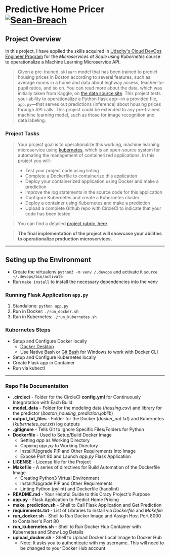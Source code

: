 # Predictive Home Pricer [![Sean-Breach](https://circleci.com/gh/Sean-Breach/PredictiveHomePricer.svg?style=shield)](https://circleci.com/gh/Sean-Breach/PredictiveHomePricer)

## Project Overview

In this project, I have applied the skills acquired in [Udacity's Cloud DevOps Engineer Program](https://www.udacity.com/course/cloud-dev-ops-nanodegree--nd9991) for the _Microservices at Scale using Kubernetes_ course to operationalize a Machine Learning Microservice API. 

>Given a pre-trained, `sklearn` model that has been trained to predict housing prices in Boston according to several features, such as average rooms in a home and data about highway access, teacher-to-pupil ratios, and so on. You can read more about the data, which was initially taken from Kaggle, on [the data source site](https://www.kaggle.com/c/boston-housing). This project tests your ability to operationalize a Python flask app—in a provided file, `app.py`—that serves out predictions (inference) about housing prices through API calls. This project could be extended to any pre-trained machine learning model, such as those for image recognition and data labeling.

### Project Tasks 

>Your project goal is to operationalize this working, machine learning microservice using [kubernetes](https://kubernetes.io/), which is an open-source system for automating the management of containerized applications. In this project you will:
>* Test your project code using linting
>* Complete a Dockerfile to containerize this application
>* Deploy your containerized application using Docker and make a prediction
>* Improve the log statements in the source code for this application
>* Configure Kubernetes and create a Kubernetes cluster
>* Deploy a container using Kubernetes and make a prediction
>* Upload a complete Github repo with CircleCI to indicate that your code has been tested

>You can find a detailed [project rubric, here](https://review.udacity.com/#!/rubrics/2576/view).

>**The final implementation of the project will showcase your abilities to operationalize production microservices.**

---

## Seting up the Environment

* Create the virtualenv `python3 -m venv /.devops` and activate it `source ~/.devops/bin/activate`  
* Run `make install` to install the necessary dependencies into the venv

### Running Flask Application `app.py`

1. Standalone:  `python app.py`
2. Run in Docker:  `./run_docker.sh`
3. Run in Kubernetes:  `./run_kubernetes.sh`

### Kubernetes Steps

* Setup and Configure Docker locally
  * [Docker Desktop](https://www.docker.com/products/docker-desktop)
  * Use Native Bash or [Git Bash](https://www.techoism.com/how-to-install-git-bash-on-windows/) for Windows to work with Docker CLI
* Setup and Configure Kubernetes locally
* Create Flask app in Container
* Run via kubectl

---

### Repo File Documentation

* **.circleci** - Folder for the CircleCI **config.yml** for Continuously Integratation with Each Build
* **model_data** - Folder for the modeling data (_housing.csv_) and library for the predictor (_boston_housing_prediction.joblib_)
* **output_txt_files** - Folder for the Docker (_docker_out.txt_) and Kubernetes (_kubernetes_out.txt_) log outputs
* **.gitignore** - Tells Git to Ignore Specific Files/Folders for Python
* **Dockerfile** - Used to Setup/Build Docker Image
  * Setting _app_ as Working Directory
  * Copying _app.py_ to Working Directory
  * Install/Upgrade PIP and Other Requirements Into Image
  * Expose Port 80 and Launch _app.py_ Flask Application
* **LICENSE** - License file for the Project
* **Makefile** - A series of directives for Build Automation of the Dockerfile Image
  * Creating Python3 Virtual Environment
  * Install/Upgrade PIP and Other Requirements
  * Linting Python (pylint) and Dockerfile (hadolint)
* **README.md** - Your Helpful Guide to this Crazy Project's Purpose
* **app.py** - Flask Application to Predict Home Pricing
* **make_prediction.sh** - Shell to Call Flask Application and Get Prediction
* **requirements.txt** - List of Libraries to Install via _Dockerfile_ and _Makefile_
* **run_docker.sh** - Shell to Run Docker Image and Assign Host Port 8000 to Container's Port 80
* **run_kubernetes.sh** - Shell to Run Docker Hub Container with Kubernetes and Show Log Details
* **upload_docker.sh** - Shell to Upload Docker Local Image to Docker Hub
  * Note: It asks you to authenticate with my username. This will need to be changed to your Docker Hub account

